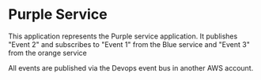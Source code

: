 # Purple Service

This application represents the Purple service application. It publishes "Event 2" and subscribes to "Event 1" from the Blue service and "Event 3" from the orange service

All events are published via the Devops event bus in another AWS account.
